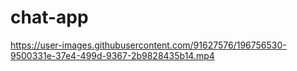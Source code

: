 # chat-app



https://user-images.githubusercontent.com/91627576/196756530-9500331e-37e4-499d-9367-2b9828435b14.mp4

